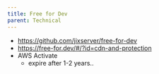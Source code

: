 ```yaml
---
title: Free for Dev
parent: Technical
---
```


- https://github.com/jixserver/free-for-dev
- https://free-for.dev/#/?id=cdn-and-protection
- AWS Activate
	- expire after 1-2 years..
